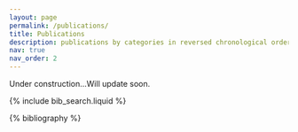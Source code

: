 ```yaml
---
layout: page
permalink: /publications/
title: Publications
description: publications by categories in reversed chronological order. generated by jekyll-scholar.
nav: true
nav_order: 2
---
```


Under construction...Will update soon.

<!-- _pages/publications.md -->

<!-- Bibsearch Feature -->

{% include bib_search.liquid %}

<div class="publications">

{% bibliography %}

</div>
